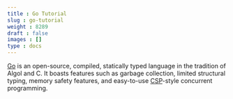 ```yaml
---
title : Go Tutorial
slug : go-tutorial
weight : 8289
draft : false
images : []
type : docs
---
```


[Go][1] is an open-source, compiled, statically typed language in the tradition of Algol and C. It boasts features such as garbage collection, limited structural typing, memory safety features, and easy-to-use [CSP][2]-style concurrent programming.


  [1]: https://golang.org/
  [2]: https://en.wikipedia.org/wiki/Communicating_sequential_processes

